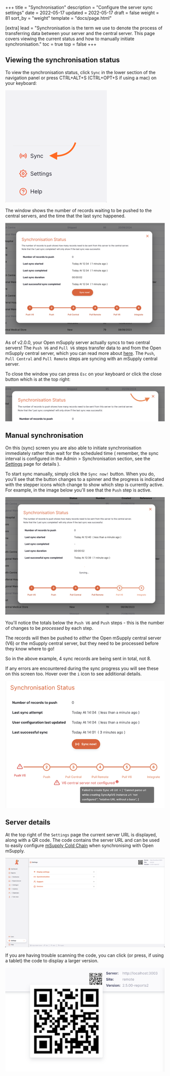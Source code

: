+++
title = "Synchronisation"
description = "Configure the server sync settings"
date = 2022-05-17
updated = 2022-05-17
draft = false
weight = 81
sort_by = "weight"
template = "docs/page.html"

[extra]
lead = "Synchronisation is the term we use to denote the process of transferring data between your server and the central server. This page covers viewing the current status and how to manually initiate synchronisation."
toc = true
top = false
+++

## Viewing the synchronisation status

To view the synchronisation status, click `Sync` in the lower section of the navigation panel or press CTRL+ALT+S (CTRL+OPT+S if using a mac) on your keyboard:

![sync: nav](images/sync_nav.png)

The window shows the number of records waiting to be pushed to the central servers, and the time that the last sync happened.

![sync: status](images/sync_status.png)

As of v2.0.0, your Open mSupply server actually syncs to two central servers! The `Push V6` and `Pull V6` steps transfer data to and from the Open mSupply central server, which you can read more about [here](../../getting_started/central-server). The `Push`, `Pull Central` and `Pull Remote` steps are syncing with an mSupply central server.

To close the window you can press `Esc` on your keyboard or click the close button which is at the top right:

![sync: status](images/sync_status_close.png)

## Manual synchronisation

On this (sync) screen you are also able to initiate synchronisation immediately rather than wait for the scheduled time ( remember, the sync interval is configured in the Admin > Synchronisation section, see the [Settings](/docs/settings/synchronisation/) page for details ).

To start sync manually, simply click the `Sync now!` button. When you do, you'll see that the button changes to a spinner and the progress is indicated with the stepper icons which change to show which step is currently active. For example, in the image below you'll see that the `Push` step is active.

![sync: manual](images/sync_in_progress.png)

You'll notice the totals below the `Push V6` and `Push` steps - this is the number of changes to be _processed_ by each step.

The records will then be pushed to _either_ the Open mSupply central server (V6) or the mSupply central server, but they need to be processed before they know where to go!

So in the above example, 4 sync records are being sent in total, not 8.

If any errors are encountered during the sync progress you will see these on this screen too. Hover over the `i` icon to see additional details.

![sync: error](images/sync_error.png)

## Server details

At the top right of the `Settings` page the current server URL is displayed, along with a QR code. The code contains the server URL and can be used to easily configure [mSupply Cold Chain](/coldchain/introduction/) when synchronising with Open mSupply.

![sync: manual](images/settings_page.png)

If you are having trouble scanning the code, you can click (or press, if using a tablet) the code to display a larger version.

![sync: manual](images/qr_expanded.png)
